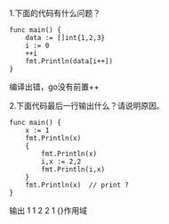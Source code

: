 1.下面的代码有什么问题？

```
func main() {
    data := []int{1,2,3}
    i := 0
    ++i
    fmt.Println(data[i++])
}
```

编译出错，go没有前置++

2.下面代码最后一行输出什么？请说明原因。

```
func main() {
    x := 1
    fmt.Println(x)
    {
        fmt.Println(x)
        i,x := 2,2
        fmt.Println(i,x)
    }
    fmt.Println(x)  // print ?
}
```

输出
1
1
2 2
1 
{}作用域
